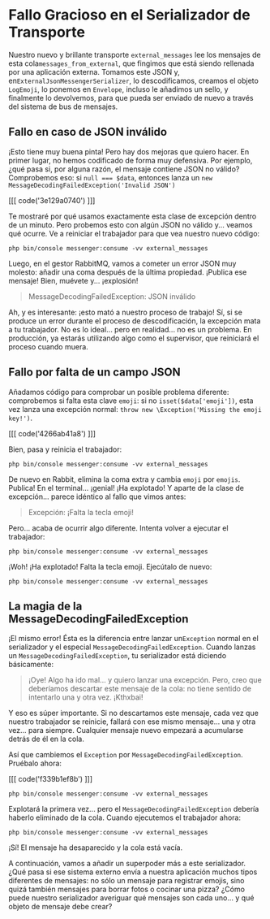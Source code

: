 # Fallo Gracioso en el Serializador de Transporte

Nuestro nuevo y brillante transporte `external_messages` lee los mensajes de esta cola`messages_from_external`, que fingimos que está siendo rellenada por una aplicación externa. Tomamos este JSON y, en`ExternalJsonMessengerSerializer`, lo descodificamos, creamos el objeto `LogEmoji`, lo ponemos en `Envelope`, incluso le añadimos un sello, y finalmente lo devolvemos, para que pueda ser enviado de nuevo a través del sistema de bus de mensajes.

## Fallo en caso de JSON inválido

¡Esto tiene muy buena pinta! Pero hay dos mejoras que quiero hacer. En primer lugar, no hemos codificado de forma muy defensiva. Por ejemplo, ¿qué pasa si, por alguna razón, el mensaje contiene JSON no válido? Comprobemos eso: si `null === $data`, entonces lanza un `new MessageDecodingFailedException('Invalid JSON')`

[[[ code('3e129a0740') ]]]

Te mostraré por qué usamos exactamente esta clase de excepción dentro de un minuto. Pero probemos esto con algún JSON no válido y... veamos qué ocurre. Ve a reiniciar el trabajador para que vea nuestro nuevo código:

```terminal-silent
php bin/console messenger:consume -vv external_messages
```

Luego, en el gestor RabbitMQ, vamos a cometer un error JSON muy molesto: añadir una coma después de la última propiedad. ¡Publica ese mensaje! Bien, muévete y... ¡explosión!

> MessageDecodingFailedException: JSON inválido

Ah, y es interesante: ¡esto mató a nuestro proceso de trabajo! Sí, si se produce un error durante el proceso de descodificación, la excepción mata a tu trabajador. No es lo ideal... pero en realidad... no es un problema. En producción, ya estarás utilizando algo como el supervisor, que reiniciará el proceso cuando muera.

## Fallo por falta de un campo JSON

Añadamos código para comprobar un posible problema diferente: comprobemos si falta esta clave `emoji`: si no `isset($data['emoji'])`, esta vez lanza una excepción normal: `throw new \Exception('Missing the emoji key!')`.

[[[ code('4266ab41a8') ]]]

Bien, pasa y reinicia el trabajador:

```terminal-silent
php bin/console messenger:consume -vv external_messages
```

De nuevo en Rabbit, elimina la coma extra y cambia `emoji` por `emojis`. Publica! En el terminal... ¡genial! ¡Ha explotado! Y aparte de la clase de excepción... parece idéntico al fallo que vimos antes:

> Excepción: ¡Falta la tecla emoji!

Pero... acaba de ocurrir algo diferente. Intenta volver a ejecutar el trabajador:

```terminal-silent
php bin/console messenger:consume -vv external_messages
```

¡Woh! ¡Ha explotado! Falta la tecla emoji. Ejecútalo de nuevo:

```terminal-silent
php bin/console messenger:consume -vv external_messages
```

## La magia de la MessageDecodingFailedException

¡El mismo error! Ésta es la diferencia entre lanzar un`Exception` normal en el serializador y el especial `MessageDecodingFailedException`. Cuando lanzas un `MessageDecodingFailedException`, tu serializador está diciendo básicamente:

> ¡Oye! Algo ha ido mal... y quiero lanzar una excepción. Pero,
> creo que deberíamos descartar este mensaje de la cola: no tiene sentido
> de intentarlo una y otra vez. ¡Kthxbai!

Y eso es súper importante. Si no descartamos este mensaje, cada vez que nuestro trabajador se reinicie, fallará con ese mismo mensaje... una y otra vez... para siempre. Cualquier mensaje nuevo empezará a acumularse detrás de él en la cola.

Así que cambiemos el `Exception` por `MessageDecodingFailedException`. Pruébalo ahora:

[[[ code('f339b1ef8b') ]]]

```terminal-silent
php bin/console messenger:consume -vv external_messages
```

Explotará la primera vez... pero el `MessageDecodingFailedException` debería haberlo eliminado de la cola. Cuando ejecutemos el trabajador ahora:

```terminal-silent
php bin/console messenger:consume -vv external_messages
```

¡Sí! El mensaje ha desaparecido y la cola está vacía.

A continuación, vamos a añadir un superpoder más a este serializador. ¿Qué pasa si ese sistema externo envía a nuestra aplicación muchos tipos diferentes de mensajes: no sólo un mensaje para registrar emojis, sino quizá también mensajes para borrar fotos o cocinar una pizza? ¿Cómo puede nuestro serializador averiguar qué mensajes son cada uno... y qué objeto de mensaje debe crear?
